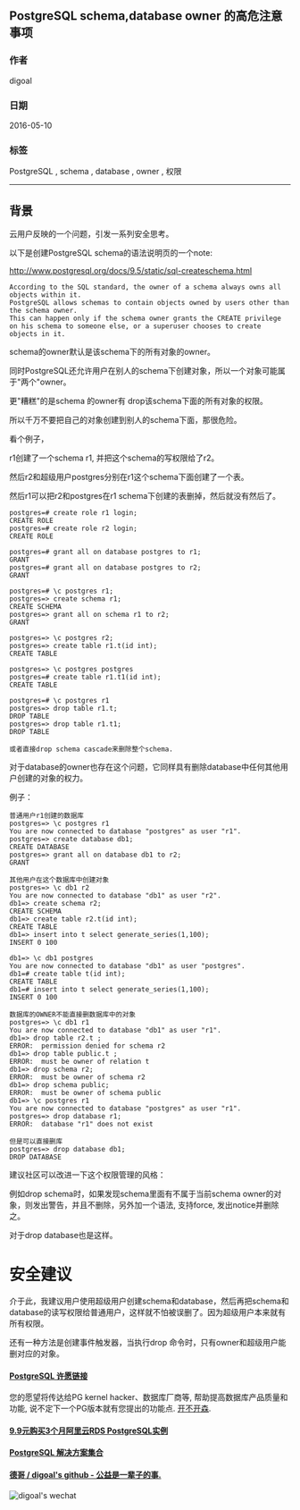 ## PostgreSQL schema,database owner 的高危注意事项    
                                                                                                                                                               
### 作者                                                                                                                                                               
digoal                                                                                                                                                               
                                                                                                                                                               
### 日期                                                                                                                                                               
2016-05-10                                                                                                                                                           
                                                                                                                                                               
### 标签                                                                                                                                                               
PostgreSQL , schema , database , owner , 权限    
                                                                                                                                                               
----                                                                                                                                                               
                                                                                                                                                               
## 背景       
云用户反映的一个问题，引发一系列安全思考。    
  
以下是创建PostgreSQL schema的语法说明页的一个note:    
  
http://www.postgresql.org/docs/9.5/static/sql-createschema.html  
  
```  
According to the SQL standard, the owner of a schema always owns all objects within it.   
PostgreSQL allows schemas to contain objects owned by users other than the schema owner.   
This can happen only if the schema owner grants the CREATE privilege on his schema to someone else, or a superuser chooses to create objects in it.    
```  
  
schema的owner默认是该schema下的所有对象的owner。    
  
同时PostgreSQL还允许用户在别人的schema下创建对象，所以一个对象可能属于"两个"owner。      
  
更"糟糕"的是schema 的owner有 drop该schema下面的所有对象的权限。      
  
所以千万不要把自己的对象创建到别人的schema下面，那很危险。    
  
看个例子，    
  
r1创建了一个schema r1, 并把这个schema的写权限给了r2。    
  
然后r2和超级用户postgres分别在r1这个schema下面创建了一个表。    
  
然后r1可以把r2和postgres在r1 schema下创建的表删掉，然后就没有然后了。    
  
```  
postgres=# create role r1 login;  
CREATE ROLE  
postgres=# create role r2 login;  
CREATE ROLE  
  
postgres=# grant all on database postgres to r1;  
GRANT  
postgres=# grant all on database postgres to r2;  
GRANT  
  
postgres=# \c postgres r1;  
postgres=> create schema r1;  
CREATE SCHEMA  
postgres=> grant all on schema r1 to r2;  
GRANT  
  
postgres=> \c postgres r2;  
postgres=> create table r1.t(id int);  
CREATE TABLE  
  
postgres=> \c postgres postgres  
postgres=# create table r1.t1(id int);  
CREATE TABLE  
  
postgres=# \c postgres r1  
postgres=> drop table r1.t;  
DROP TABLE  
postgres=> drop table r1.t1;  
DROP TABLE  
  
或者直接drop schema cascade来删除整个schema.    
```  
  
对于database的owner也存在这个问题，它同样具有删除database中任何其他用户创建的对象的权力。    
  
例子：    
  
```  
普通用户r1创建的数据库  
postgres=> \c postgres r1  
You are now connected to database "postgres" as user "r1".  
postgres=> create database db1;  
CREATE DATABASE  
postgres=> grant all on database db1 to r2;  
GRANT  
  
其他用户在这个数据库中创建对象  
postgres=> \c db1 r2  
You are now connected to database "db1" as user "r2".  
db1=> create schema r2;  
CREATE SCHEMA  
db1=> create table r2.t(id int);  
CREATE TABLE  
db1=> insert into t select generate_series(1,100);  
INSERT 0 100  
  
db1=> \c db1 postgres  
You are now connected to database "db1" as user "postgres".  
db1=# create table t(id int);  
CREATE TABLE  
db1=# insert into t select generate_series(1,100);  
INSERT 0 100  
  
数据库的OWNER不能直接删数据库中的对象  
postgres=> \c db1 r1  
You are now connected to database "db1" as user "r1".  
db1=> drop table r2.t ;  
ERROR:  permission denied for schema r2  
db1=> drop table public.t ;  
ERROR:  must be owner of relation t  
db1=> drop schema r2;  
ERROR:  must be owner of schema r2  
db1=> drop schema public;  
ERROR:  must be owner of schema public  
db1=> \c postgres r1  
You are now connected to database "postgres" as user "r1".  
postgres=> drop database r1;  
ERROR:  database "r1" does not exist  
  
但是可以直接删库  
postgres=> drop database db1;  
DROP DATABASE  
```  
  
建议社区可以改进一下这个权限管理的风格：     
  
例如drop schema时，如果发现schema里面有不属于当前schema owner的对象，则发出警告，并且不删除，另外加一个语法, 支持force, 发出notice并删除之。    
  
对于drop database也是这样。     
  
# 安全建议  
介于此，我建议用户使用超级用户创建schema和database，然后再把schema和database的读写权限给普通用户，这样就不怕被误删了。因为超级用户本来就有所有权限。      
  
还有一种方法是创建事件触发器，当执行drop 命令时，只有owner和超级用户能删对应的对象。    
  
  
  
  
  
  
  
  
  
  
  
  
  
  
  
  
  
  
  
  
  
  
  
  
  
  
  
  
  
  
  
  
  
  
  
  
  
  
  
  
  
  
  
  
  
  
  
  
  
  
  
  
  
  
  
  
  
  
  
  
  
  
  
  
#### [PostgreSQL 许愿链接](https://github.com/digoal/blog/issues/76 "269ac3d1c492e938c0191101c7238216")
您的愿望将传达给PG kernel hacker、数据库厂商等, 帮助提高数据库产品质量和功能, 说不定下一个PG版本就有您提出的功能点. [开不开森](https://github.com/digoal/blog/issues/76 "269ac3d1c492e938c0191101c7238216").  
  
  
#### [9.9元购买3个月阿里云RDS PostgreSQL实例](https://www.aliyun.com/database/postgresqlactivity "57258f76c37864c6e6d23383d05714ea")
  
  
#### [PostgreSQL 解决方案集合](https://yq.aliyun.com/topic/118 "40cff096e9ed7122c512b35d8561d9c8")
  
  
#### [德哥 / digoal's github - 公益是一辈子的事.](https://github.com/digoal/blog/blob/master/README.md "22709685feb7cab07d30f30387f0a9ae")
  
  
![digoal's wechat](../pic/digoal_weixin.jpg "f7ad92eeba24523fd47a6e1a0e691b59")
  
